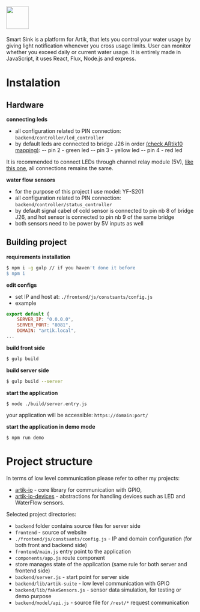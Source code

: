 # <a href="http://devpost.com/software/smart-sink-uwh1g4"><img src='http://i.imgur.com/f7DA08T.png' height='60'></a>
Smart Sink is a platform for Artik, that lets you control your water usage by giving light notification whenever you cross usage limits. User can monitor whether you exceed daily or current water usage. It is entirely made in JavaScript, it uses React, Flux, Node.js and express. 

# Instalation

## Hardware

**connecting leds**
- all configuration related to PIN connection: ```backend/controller/led_controller```
- by default leds are connected to bridge J26 in order [(check ARtik10 mapping)](https://developer.artik.io/documentation/developer-guide/gpio-mapping.html):
    -- pin 2 - green led
    -- pin 3 - yellow led
    -- pin 4 - red led

It is recommended to connect LEDs through channel relay module (5V), [like this one](https://developer.artik.io/documentation/developer-guide/gpio-mapping.html),
all connections remains the same.

**water flow sensors**
- for the purpose of this project I use model: YF-S201
- all configuration related to PIN connection: ```backend/controller/status_controller```
- by default signal cabel of cold sensor is connected to pin nb 8 of bridge J26, and hot sensor is connected to pin nb 9 of the same bridge
- both sensors need to be power by 5V inputs as well

## Building project

**requirements installation**
```bash
$ npm i -g gulp // if you haven't done it before
$ npm i
```

**edit configs**
- set IP and host at: ```./frontend/js/constsants/config.js```
- example
```javascript
export default {
    SERVER_IP: "0.0.0.0",
    SERVER_PORT: "8081",
    DOMAIN: "artik.local",
...
```

**build front side**
```bash
$ gulp build
```

**build server side**
```bash
$ gulp build --server
```

**start the application**
```
$ node ./build/server.entry.js
```
your application will be accessible: ```https://domain:port/```

**start the application in demo mode**
```
$ npm run demo
```

# Project structure

In terms of low level communication please refer to other my projects:
- [artik-io](https://github.com/bkoper/artik-io) - core library for communication with GPIO,
- [artik-io-devices](https://github.com/bkoper/artik-io-devices) - abstractions for handling devices such as LED and WaterFlow sensors.

Selected project directories:
- ```backend``` folder contains source files for server side
- ```frontend``` - source of website
- ```./frontend/js/constsants/config.js``` - IP and domain configuration (for both front and backend side)
- ```frontend/main.js``` entry point to the application
- ```components/app.js``` route component
- store manages state of the application (same rule for both server and frontend side)
- ```backend/server.js``` - start point for server side
- ```backend/lib/artik-suite``` - low level communication with GPIO
- ```backend/lib/fakeSensors.js``` - sensor data simulation, for testing or demo purpose
- ```backend/model/api.js``` - source file for ```/rest/*``` request communication
